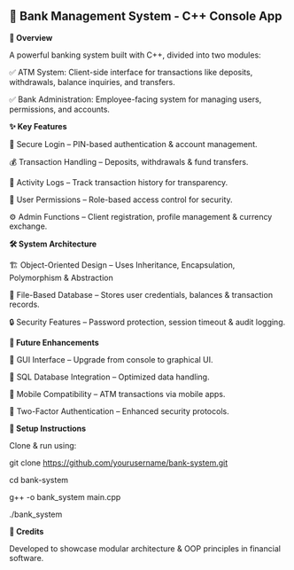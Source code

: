 ##  🚀 Bank Management System - C++ Console App

**🔹 Overview**

A powerful banking system built with C++, divided into two modules:

✅ ATM System: Client-side interface for transactions like deposits, withdrawals, balance inquiries, and transfers.

✅ Bank Administration: Employee-facing system for managing users, permissions, and accounts.

**✨ Key Features**

🔑 Secure Login – PIN-based authentication & account management.

💰 Transaction Handling – Deposits, withdrawals & fund transfers.

📜 Activity Logs – Track transaction history for transparency.

👥 User Permissions – Role-based access control for security.

⚙️ Admin Functions – Client registration, profile management & currency exchange.

**🛠 System Architecture**

🏗️ Object-Oriented Design – Uses Inheritance, Encapsulation, Polymorphism & Abstraction

📁 File-Based Database – Stores user credentials, balances & transaction records.

🔒 Security Features – Password protection, session timeout & audit logging.

**🚀 Future Enhancements**

🔹 GUI Interface – Upgrade from console to graphical UI.

🔹 SQL Database Integration – Optimized data handling.

🔹 Mobile Compatibility – ATM transactions via mobile apps.

🔹 Two-Factor Authentication – Enhanced security protocols.



**📌 Setup Instructions**

Clone & run using:

git clone https://github.com/yourusername/bank-system.git  

cd bank-system  

g++ -o bank_system main.cpp  

./bank_system  



**📢 Credits**

Developed to showcase modular architecture & OOP principles in financial software.
